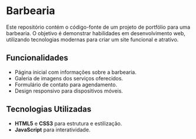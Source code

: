# Barbearia

Este repositório contém o código-fonte de um projeto de portfólio para uma barbearia. O objetivo é demonstrar habilidades em desenvolvimento web, utilizando tecnologias modernas para criar um site funcional e atrativo.

## Funcionalidades

- Página inicial com informações sobre a barbearia.
- Galeria de imagens dos serviços oferecidos.
- Formulário de contato para agendamento.
- Design responsivo para dispositivos móveis.

## Tecnologias Utilizadas

- **HTML5** e **CSS3** para estrutura e estilização.
- **JavaScript** para interatividade.